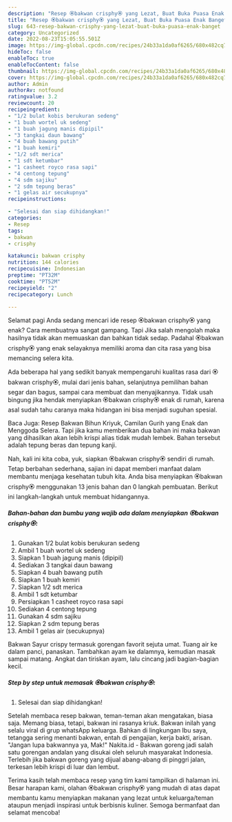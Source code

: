 ```yaml
---
description: "Resep 🏵bakwan crisphy🏵 yang Lezat, Buat Buka Puasa Enak Banget"
title: "Resep 🏵bakwan crisphy🏵 yang Lezat, Buat Buka Puasa Enak Banget"
slug: 643-resep-bakwan-crisphy-yang-lezat-buat-buka-puasa-enak-banget
category: Uncategorized
date: 2022-08-23T15:05:55.501Z
image: https://img-global.cpcdn.com/recipes/24b33a1da0af6265/680x482cq70/bakwan-crisphy-foto-resep-utama.jpg
hideToc: false
enableToc: true
enableTocContent: false
thumbnail: https://img-global.cpcdn.com/recipes/24b33a1da0af6265/680x482cq70/bakwan-crisphy-foto-resep-utama.jpg
cover: https://img-global.cpcdn.com/recipes/24b33a1da0af6265/680x482cq70/bakwan-crisphy-foto-resep-utama.jpg
author: Admin
authorAv: notfound
ratingvalue: 3.2
reviewcount: 20
recipeingredient:
- "1/2 bulat kobis berukuran sedeng"
- "1 buah wortel uk sedeng"
- "1 buah jagung manis dipipil"
- "3 tangkai daun bawang"
- "4 buah bawang putih"
- "1 buah kemiri"
- "1/2 sdt merica"
- "1 sdt ketumbar"
- "1 casheet royco rasa sapi"
- "4 centong tepung"
- "4 sdm sajiku"
- "2 sdm tepung beras"
- "1 gelas air secukupnya"
recipeinstructions:

- "Selesai dan siap dihidangkan!"
categories:
- Resep
tags:
- bakwan
- crisphy

katakunci: bakwan crisphy 
nutrition: 144 calories
recipecuisine: Indonesian
preptime: "PT32M"
cooktime: "PT52M"
recipeyield: "2"
recipecategory: Lunch

---
```



Selamat pagi Anda sedang mencari ide resep 🏵bakwan crisphy🏵 yang enak? Cara membuatnya sangat gampang. Tapi Jika salah mengolah maka hasilnya tidak akan memuaskan dan bahkan tidak sedap. Padahal 🏵bakwan crisphy🏵 yang enak selayaknya memiliki aroma dan cita rasa yang bisa memancing selera kita.


Ada beberapa hal yang sedikit banyak mempengaruhi kualitas rasa dari 🏵bakwan crisphy🏵, mulai dari jenis bahan, selanjutnya pemilihan bahan segar dan bagus, sampai cara membuat dan menyajikannya. Tidak usah bingung jika hendak menyiapkan 🏵bakwan crisphy🏵 enak di rumah, karena asal sudah tahu caranya maka hidangan ini bisa menjadi suguhan spesial.

Baca Juga: Resep Bakwan Bihun Kriyuk, Camilan Gurih yang Enak dan Menggoda Selera. Tapi jika kamu memberikan dua bahan ini maka bakwan yang dihasilkan akan lebih krispi alias tidak mudah lembek. Bahan tersebut adalah tepung beras dan tepung kanji.


Nah, kali ini kita coba, yuk, siapkan 🏵bakwan crisphy🏵 sendiri di rumah. Tetap berbahan sederhana, sajian ini dapat memberi manfaat dalam membantu menjaga kesehatan tubuh kita. Anda bisa menyiapkan 🏵bakwan crisphy🏵 menggunakan 13 jenis bahan dan 0 langkah pembuatan. Berikut ini langkah-langkah untuk membuat hidangannya.

<!--inarticleads1-->

##### Bahan-bahan dan bumbu yang wajib ada dalam menyiapkan 🏵bakwan crisphy🏵:

1. Gunakan 1/2 bulat kobis berukuran sedeng
1. Ambil 1 buah wortel uk sedeng
1. Siapkan 1 buah jagung manis (dipipil)
1. Sediakan 3 tangkai daun bawang
1. Siapkan 4 buah bawang putih
1. Siapkan 1 buah kemiri
1. Siapkan 1/2 sdt merica
1. Ambil 1 sdt ketumbar
1. Persiapkan 1 casheet royco rasa sapi
1. Sediakan 4 centong tepung
1. Gunakan 4 sdm sajiku
1. Siapkan 2 sdm tepung beras
1. Ambil 1 gelas air (secukupnya)


Bakwan Sayur crispy termasuk gorengan favorit sejuta umat. Tuang air ke dalam panci, panaskan. Tambahkan ayam ke dalamnya, kemudian masak sampai matang. Angkat dan tiriskan ayam, lalu cincang jadi bagian-bagian kecil. 

<!--inarticleads2-->

##### Step by step untuk memasak 🏵bakwan crisphy🏵:


1. Selesai dan siap dihidangkan!

Setelah membaca resep bakwan, teman-teman akan mengatakan, biasa saja. Memang biasa, tetapi, bakwan ini rasanya kriuk. Bakwan inilah yang selalu viral di grup whatsApp keluarga. Bahkan di lingkungan Ibu saya, tetangga sering menanti bakwan, entah di pengajian, kerja bakti, arisan. &#34;Jangan lupa bakwannya ya, Mak!&#34; Nakita.id - Bakwan goreng jadi salah satu gorengan andalan yang disukai oleh seluruh masyarakat Indonesia. Terlebih jika bakwan goreng yang dijual abang-abang di pinggri jalan, terkesan lebih krispi di luar dan lembut. 

Terima kasih telah membaca resep yang tim kami tampilkan di halaman ini. Besar harapan kami, olahan 🏵bakwan crisphy🏵 yang mudah di atas dapat membantu kamu menyiapkan makanan yang lezat untuk keluarga/teman ataupun menjadi inspirasi untuk berbisnis kuliner. Semoga bermanfaat dan selamat mencoba!
